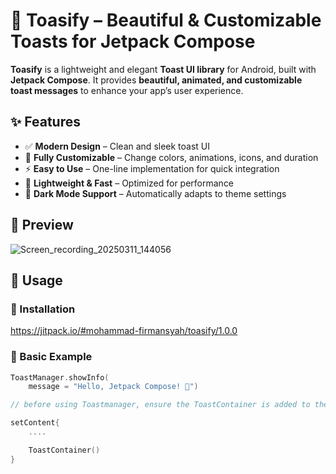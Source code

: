 # 🚀 Toasify – Beautiful & Customizable Toasts for Jetpack Compose  

**Toasify** is a lightweight and elegant **Toast UI library** for Android, built with **Jetpack Compose**. It provides **beautiful, animated, and customizable toast messages** to enhance your app’s user experience.  

## ✨ Features  
- ✅ **Modern Design** – Clean and sleek toast UI  
- 🎨 **Fully Customizable** – Change colors, animations, icons, and duration  
- ⚡ **Easy to Use** – One-line implementation for quick integration  
- 🚀 **Lightweight & Fast** – Optimized for performance  
- 🌙 **Dark Mode Support** – Automatically adapts to theme settings  

## 📸 Preview  

![Screen_recording_20250311_144056](https://github.com/user-attachments/assets/86fc6b48-69cc-49ab-b21d-6262b19efe0e)

  

## 📌 Usage  

### 🏁 Installation
https://jitpack.io/#mohammad-firmansyah/toasify/1.0.0

### 🏁 Basic Example  
```kotlin
ToastManager.showInfo(
    message = "Hello, Jetpack Compose! 🚀")

// before using Toastmanager, ensure the ToastContainer is added to the parent component

setContent{
    ....

    ToastContainer()
}

